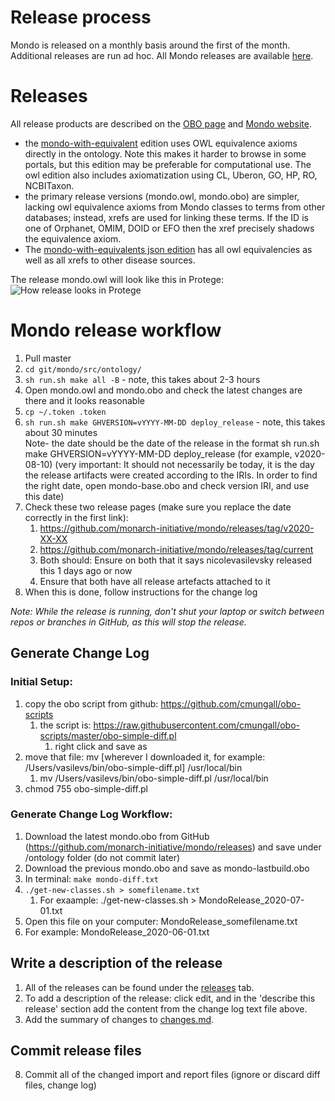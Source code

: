 # Release process

Mondo is released on a monthly basis around the first of the month. Additional releases are run ad hoc. All Mondo releases are available [here](https://github.com/monarch-initiative/mondo/releases).

# Releases

All release products are described on the [OBO page](http://obofoundry.org/ontology/mondo.html) and [Mondo website](https://mondo.monarchinitiative.org/).

 - the [mondo-with-equivalent](http://purl.obolibrary.org/obo/mondo/mondo-with-equivalents.owl) edition uses OWL equivalence axioms directly in the ontology. Note this makes it harder to browse in some portals, but this edition may be preferable for computational use. The owl edition also includes axiomatization using CL, Uberon, GO, HP, RO, NCBITaxon.
 - the primary release versions (mondo.owl, mondo.obo) are simpler, lacking owl equivalence axioms from Mondo classes to terms from other databases; instead, xrefs are used for linking these terms. If the ID is one of Orphanet, OMIM, DOID or EFO then the xref precisely shadows the equivalence axiom.
- The [mondo-with-equivalents json edition](http://purl.obolibrary.org/obo/mondo/mondo-with-equivalents.json) has all owl equivalencies as well as all xrefs to other disease sources.

The release mondo.owl will look like this in Protege:
![How release looks in Protege](images/release-protege-look.png)

# Mondo release workflow

1. Pull master
2. `cd git/mondo/src/ontology/`
3. `sh run.sh make all -B` - note, this takes about 2-3 hours
4. Open mondo.owl and mondo.obo and check the latest changes are there and it looks reasonable
5. `cp ~/.token .token`  
6. `sh run.sh make GHVERSION=vYYYY-MM-DD deploy_release` - note, this takes about 30 minutes  
Note- the date should be the date of the release in the format sh run.sh make GHVERSION=vYYYY-MM-DD deploy_release (for example, v2020-08-10)  (very important: It should not necessarily be today, it is the day the release artifacts were created according to the IRIs. In order to find the right date, open mondo-base.obo and check version IRI, and use this date)
7. Check these two release pages (make sure you replace the date correctly in the first link): 
    1. https://github.com/monarch-initiative/mondo/releases/tag/v2020-XX-XX
    2. https://github.com/monarch-initiative/mondo/releases/tag/current 
    3. Both should: Ensure on both that it says nicolevasilevsky released this 1 days ago or now
    4.  Ensure that both have all release artefacts attached to it
7. When this is done, follow instructions for the change log

_Note: While the release is running, don't shut your laptop or switch between repos or branches in GitHub, as this will stop the release._

## Generate Change Log

### Initial Setup:
1. copy the obo script from github: https://github.com/cmungall/obo-scripts
    1. the script is: https://raw.githubusercontent.com/cmungall/obo-scripts/master/obo-simple-diff.pl
        1. right click and save as
2. move that file: mv [wherever I downloaded it, for example: /Users/vasilevs/bin/obo-simple-diff.pl] /usr/local/bin
    1. mv  /Users/vasilevs/bin/obo-simple-diff.pl /usr/local/bin
3. chmod 755 obo-simple-diff.pl 

### Generate Change Log Workflow:
1. Download the latest mondo.obo from GitHub (https://github.com/monarch-initiative/mondo/releases) and save under /ontology folder (do not commit later)
2. Download the previous mondo.obo and save as mondo-lastbuild.obo
3. In terminal: `make mondo-diff.txt`
4. `./get-new-classes.sh > somefilename.txt`
    1. For exaample: ./get-new-classes.sh > MondoRelease_2020-07-01.txt
5. Open this file on your computer: MondoRelease_somefilename.txt
  1. For example: MondoRelease_2020-06-01.txt

## Write a description of the release

1. All of the releases can be found under the [releases](https://github.com/monarch-initiative/mondo/releases) tab.
2. To add a description of the release: click edit, and in the 'describe this release' section add the content from the change log text file above. 
3. Add the summary of changes to [changes.md](https://github.com/monarch-initiative/mondo/blob/master/Changes.md).

## Commit release files 

8. Commit all of the changed import and report files (ignore or discard diff files, change log)

